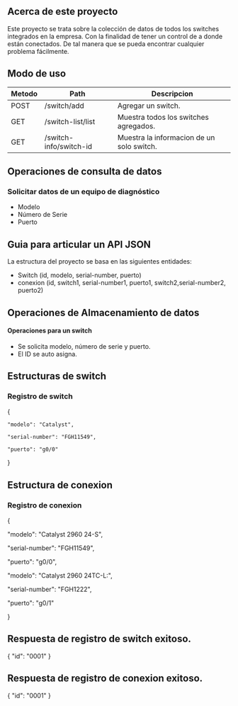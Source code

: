 ## Acerca de este proyecto
Este proyecto se trata sobre la colección de datos de todos los switches integrados en la empresa. Con la finalidad de tener un control de a donde están conectados. De tal manera que se pueda encontrar cualquier problema fácilmente.

## Modo de uso

|Metodo| Path                | Descripcion                            |
|-------------|------------------------|----------------------------- |
|POST| /switch/add           | Agregar un switch.                     |
|GET| /switch-list/list      | Muestra todos los switches agregados.  |
|GET| /switch-info/switch-id | Muestra la informacion de un solo switch.|



## Operaciones de consulta de datos
### Solicitar datos de un equipo de diagnóstico

- Modelo
- Número de Serie
- Puerto

## Guia para articular un API JSON
La estructura del proyecto se basa en las siguientes entidades:
-	Switch (id, modelo, serial-number, puerto)
- conexion (id, switch1, serial-number1, puerto1, switch2,serial-number2, puerto2)



## Operaciones de Almacenamiento de datos
#### Operaciones para un switch
-	Se solicita modelo, número de serie y puerto.
-	El ID se auto asigna.

## Estructuras de switch
### Registro de switch
{

    "modelo": "Catalyst",

    "serial-number": "FGH11549",

    "puerto": "g0/0"


}
## Estructura de conexion
### Registro de conexion
{

  "modelo": "Catalyst 2960 24-S",

  "serial-number": "FGH11549",

  "puerto": "g0/0",

  "modelo": "Catalyst 2960 24TC-L:",

  "serial-number": "FGH1222",

  "puerto": "g0/1"


}

## Respuesta de registro de switch exitoso.
{ "id": "0001" }

## Respuesta de registro de conexion exitoso.
{ "id": "0001" }
